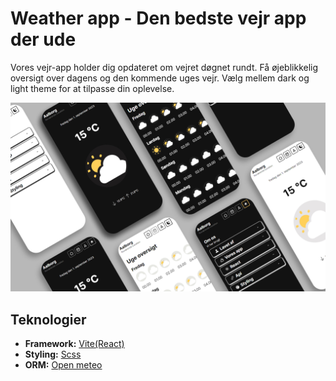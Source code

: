 # Weather app - Den bedste vejr app der ude

Vores vejr-app holder dig opdateret om vejret døgnet rundt. Få øjeblikkelig oversigt over dagens og den kommende uges vejr. Vælg mellem dark og light theme for at tilpasse din oplevelse.

[![weather App](./public/thumbnail.jpg)]()

## Teknologier

- **Framework:** [Vite(React)](https://vitejs.dev/)
- **Styling:** [Scss](https://sass-lang.com/)
- **ORM:** [Open meteo](https://open-meteo.com/) 
